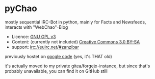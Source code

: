 pyChao
======

mostly sequential IRC-Bot in python, mainly for Facts and Newsfeeds, interacts with "WebChao"-Blog

* Licence: [GNU GPL v3](http://www.gnu.org/licenses/gpl.html)
* Content: (currently not included) [Creative Commons 3.0 BY-SA](http://creativecommons.org/licenses/by-sa/3.0/)
* support: [irc://euirc.net/#zanzibar](irc://euirc.net/#zanzibar)

previously hostet on [google code](https://code.google.com/p/pychao) (yes, it's THAT old)

it's actually moved to my private gitea/forgejo-instance,
but since that's probably unavailable, you can find it on GitHub still